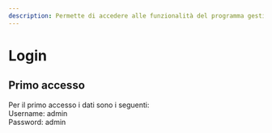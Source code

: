 ```yaml
---
description: Permette di accedere alle funzionalità del programma gestionale.
---
```


# Login

## Primo accesso

Per il primo accesso i dati sono i seguenti:  
Username: admin  
Password: admin

